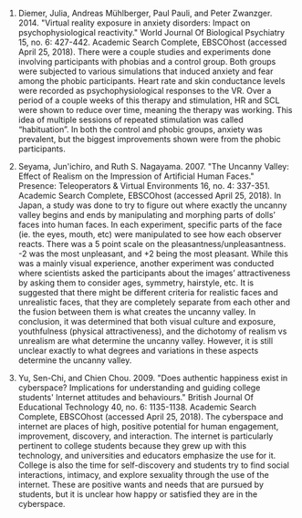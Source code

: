 1) Diemer, Julia, Andreas Mühlberger, Paul Pauli, and Peter Zwanzger. 2014. "Virtual reality exposure in anxiety disorders: Impact on   psychophysiological reactivity." World Journal Of Biological Psychiatry 15, no. 6: 427-442. Academic Search Complete, EBSCOhost (accessed April 25, 2018).
    There were a couple studies and experiments done involving participants with phobias and a control group. Both groups were subjected to   various simulations that induced anxiety and fear among the phobic participants. Heart rate and skin conductance levels were recorded as   psychophysiological responses to the VR. Over a period of a couple weeks of this therapy and stimulation, HR and SCL were shown to reduce   over time, meaning the therapy was working. This idea of multiple sessions of repeated stimulation was called “habituation”. In both the   control and phobic groups, anxiety was prevalent, but the biggest improvements shown were from the phobic participants.
   
2) Seyama, Jun'ichiro, and Ruth S. Nagayama. 2007. "The Uncanny Valley: Effect of Realism on the Impression of Artificial Human Faces." Presence: Teleoperators & Virtual Environments 16, no. 4: 337-351. Academic Search Complete, EBSCOhost (accessed April 25, 2018).
    In Japan, a study was done to try to figure out where exactly the uncanny valley begins and ends by manipulating and morphing parts of    dolls’ faces into human faces. In each experiment, specific parts of the face (ie. the eyes, mouth, etc) were manipulated to see how        each observer reacts. There was a 5 point scale on the pleasantness/unpleasantness. -2 was the most unpleasant, and +2 being the most      pleasant. While this was a mainly visual experience, another experiment was conducted where scientists asked the participants about the    images’ attractiveness by asking them to consider ages, symmetry, hairstyle, etc. It is suggested that there might be different criteria    for realistic faces and unrealistic faces, that they are completely separate from each other and the fusion between them is what creates    the uncanny valley. In conclusion, it was determined that both visual culture and exposure, youthfulness (physical attractiveness), and    the dichotomy of realism vs unrealism are what determine the uncanny valley. However, it is still unclear exactly to what degrees and      variations in these aspects determine the uncanny valley. 
    
3) Yu, Sen-Chi, and Chien Chou. 2009. "Does authentic happiness exist in cyberspace? Implications for understanding and guiding college students' Internet attitudes and behaviours." British Journal Of Educational Technology 40, no. 6: 1135-1138. Academic Search Complete, EBSCOhost (accessed April 25, 2018).
    The cyberspace and internet are places of high, positive potential for human engagement, improvement, discovery, and interaction. The     internet is particularly pertinent to college students because they grew up with this technology, and universities and educators           emphasize the use for it. College is also the time for self-discovery and students try to find social interactions, intimacy, and explore   sexuality through the use of the internet. These are positive wants and needs that are pursued by students, but it is unclear how happy     or satisfied they are in the cyberspace.


